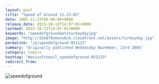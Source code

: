 ```yaml
---
layout: post
title: "Speed of Ground 11.23.05"
date: 2005-11-23T06:00:00+0000
release_date: 2015-10-12T14:07:01+0000
lastmod: 2015-10-12T14:07:01+0000
keywords: "speedofgroundaetsturkeydayjpg"
image: "http://d3e878vmunx8cm.cloudfront.net/assets/turkeyday.jpg"
permalink: "/p/speedofground-051123"
summary: "Originally published Wednesday November, 23rd 2005"
category: comics
hashtag: "#axisofstevil_speedofground-051123"
redirect_from:
---
```


![speedofground](http://d3e878vmunx8cm.cloudfront.net/assets/turkeyday.jpg)
